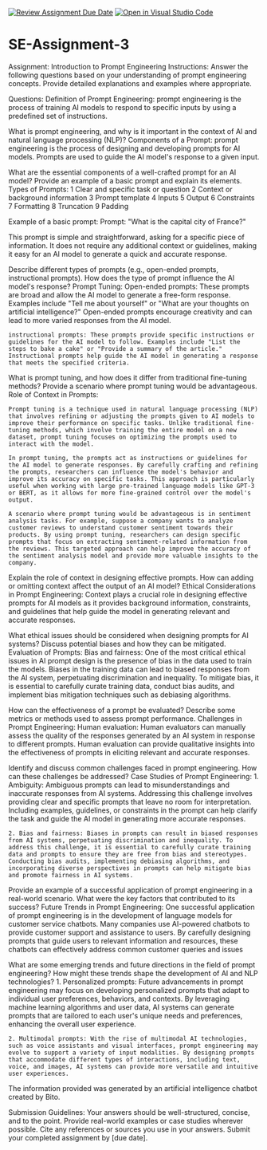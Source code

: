 [![Review Assignment Due Date](https://classroom.github.com/assets/deadline-readme-button-24ddc0f5d75046c5622901739e7c5dd533143b0c8e959d652212380cedb1ea36.svg)](https://classroom.github.com/a/UpfcA4qp)
[![Open in Visual Studio Code](https://classroom.github.com/assets/open-in-vscode-718a45dd9cf7e7f842a935f5ebbe5719a5e09af4491e668f4dbf3b35d5cca122.svg)](https://classroom.github.com/online_ide?assignment_repo_id=15158033&assignment_repo_type=AssignmentRepo)
# SE-Assignment-3
Assignment: Introduction to Prompt Engineering
Instructions:
Answer the following questions based on your understanding of prompt engineering concepts. Provide detailed explanations and examples where appropriate.

Questions:
Definition of Prompt Engineering:
    prompt engineering is the process of training AI models to respond to specific inputs by using a predefined set of instructions.

What is prompt engineering, and why is it important in the context of AI and natural language processing (NLP)?
Components of a Prompt:
    prompt engineering is the process of designing and developing prompts for AI models. Prompts are used to guide the AI model's response to a given input.

What are the essential components of a well-crafted prompt for an AI model? Provide an example of a basic prompt and explain its elements.
Types of Prompts:
    1 Clear and specific task or question
    2 Context or background information
    3 Prompt template
    4 Inputs
    5 Output
    6 Constraints
    7 Formatting
    8 Truncation
    9 Padding

Example of a basic prompt:
    Prompt: "What is the capital city of France?" 
 
This prompt is simple and straightforward, asking for a specific piece of information. It does not require any additional context or guidelines, making it easy for an AI model to generate a quick and accurate response.


Describe different types of prompts (e.g., open-ended prompts, instructional prompts). How does the type of prompt influence the AI model's response?
Prompt Tuning:
    Open-ended prompts: These prompts are broad and allow the AI model to generate a free-form response. Examples include "Tell me about yourself" or "What are your thoughts on artificial intelligence?" Open-ended prompts encourage creativity and can lead to more varied responses from the AI model. 

    instructional prompts: These prompts provide specific instructions or guidelines for the AI model to follow. Examples include "List the steps to bake a cake" or "Provide a summary of the article." Instructional prompts help guide the AI model in generating a response that meets the specified criteria. 


What is prompt tuning, and how does it differ from traditional fine-tuning methods? Provide a scenario where prompt tuning would be advantageous.
Role of Context in Prompts:

    Prompt tuning is a technique used in natural language processing (NLP) that involves refining or adjusting the prompts given to AI models to improve their performance on specific tasks. Unlike traditional fine-tuning methods, which involve training the entire model on a new dataset, prompt tuning focuses on optimizing the prompts used to interact with the model.

    In prompt tuning, the prompts act as instructions or guidelines for the AI model to generate responses. By carefully crafting and refining the prompts, researchers can influence the model's behavior and improve its accuracy on specific tasks. This approach is particularly useful when working with large pre-trained language models like GPT-3 or BERT, as it allows for more fine-grained control over the model's output.

    A scenario where prompt tuning would be advantageous is in sentiment analysis tasks. For example, suppose a company wants to analyze customer reviews to understand customer sentiment towards their products. By using prompt tuning, researchers can design specific prompts that focus on extracting sentiment-related information from the reviews. This targeted approach can help improve the accuracy of the sentiment analysis model and provide more valuable insights to the company. 

Explain the role of context in designing effective prompts. How can adding or omitting context affect the output of an AI model?
Ethical Considerations in Prompt Engineering:
    Context plays a crucial role in designing effective prompts for AI models as it provides background information, constraints, and guidelines that help guide the model in generating relevant and accurate responses.



What ethical issues should be considered when designing prompts for AI systems? Discuss potential biases and how they can be mitigated.
Evaluation of Prompts:
    Bias and fairness: One of the most critical ethical issues in AI prompt design is the presence of bias in the data used to train the models. Biases in the training data can lead to biased responses from the AI system, perpetuating discrimination and inequality. To mitigate bias, it is essential to carefully curate training data, conduct bias audits, and implement bias mitigation techniques such as debiasing algorithms.



How can the effectiveness of a prompt be evaluated? Describe some metrics or methods used to assess prompt performance.
Challenges in Prompt Engineering:
    Human evaluation: Human evaluators can manually assess the quality of the responses generated by an AI system in response to different prompts. Human evaluation can provide qualitative insights into the effectiveness of prompts in eliciting relevant and accurate responses. 



Identify and discuss common challenges faced in prompt engineering. How can these challenges be addressed?
Case Studies of Prompt Engineering:
    1. Ambiguity: Ambiguous prompts can lead to misunderstandings and inaccurate responses from AI systems. Addressing this challenge involves providing clear and specific prompts that leave no room for interpretation. Including examples, guidelines, or constraints in the prompt can help clarify the task and guide the AI model in generating more accurate responses. 

    2. Bias and fairness: Biases in prompts can result in biased responses from AI systems, perpetuating discrimination and inequality. To address this challenge, it is essential to carefully curate training data and prompts to ensure they are free from bias and stereotypes. Conducting bias audits, implementing debiasing algorithms, and incorporating diverse perspectives in prompts can help mitigate bias and promote fairness in AI systems. 



Provide an example of a successful application of prompt engineering in a real-world scenario. What were the key factors that contributed to its success?
Future Trends in Prompt Engineering:
    One successful application of prompt engineering is in the development of language models for customer service chatbots. Many companies use AI-powered chatbots to provide customer support and assistance to users. By carefully designing prompts that guide users to relevant information and resources, these chatbots can effectively address common customer queries and issues


What are some emerging trends and future directions in the field of prompt engineering? How might these trends shape the development of AI and NLP technologies?
    1. Personalized prompts: Future advancements in prompt engineering may focus on developing personalized prompts that adapt to individual user preferences, behaviors, and contexts. By leveraging machine learning algorithms and user data, AI systems can generate prompts that are tailored to each user's unique needs and preferences, enhancing the overall user experience. 
 
    2. Multimodal prompts: With the rise of multimodal AI technologies, such as voice assistants and visual interfaces, prompt engineering may evolve to support a variety of input modalities. By designing prompts that accommodate different types of interactions, including text, voice, and images, AI systems can provide more versatile and intuitive user experiences.


The information provided was generated by an artificial intelligence chatbot created by Bito.


Submission Guidelines:
Your answers should be well-structured, concise, and to the point.
Provide real-world examples or case studies wherever possible.
Cite any references or sources you use in your answers.
Submit your completed assignment by [due date].
